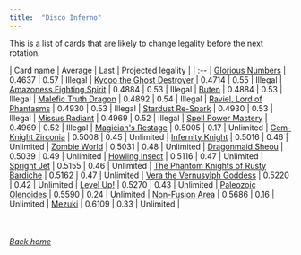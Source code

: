```yaml
---
title:  "Disco Inferno"
---
```


This is a list of cards that are likely to change legality before the next rotation.

| Card name | Average | Last | Projected legality |
| :-- |
[Glorious Numbers](https://db.ygoprodeck.com/card/?search=Glorious%20Numbers) | 0.4637 | 0.57 | Illegal |
[Kycoo the Ghost Destroyer](https://db.ygoprodeck.com/card/?search=Kycoo%20the%20Ghost%20Destroyer) | 0.4714 | 0.55 | Illegal |
[Amazoness Fighting Spirit](https://db.ygoprodeck.com/card/?search=Amazoness%20Fighting%20Spirit) | 0.4884 | 0.53 | Illegal |
[Buten](https://db.ygoprodeck.com/card/?search=Buten) | 0.4884 | 0.53 | Illegal |
[Malefic Truth Dragon](https://db.ygoprodeck.com/card/?search=Malefic%20Truth%20Dragon) | 0.4892 | 0.54 | Illegal |
[Raviel, Lord of Phantasms](https://db.ygoprodeck.com/card/?search=Raviel,%20Lord%20of%20Phantasms) | 0.4930 | 0.53 | Illegal |
[Stardust Re-Spark](https://db.ygoprodeck.com/card/?search=Stardust%20Re-Spark) | 0.4930 | 0.53 | Illegal |
[Missus Radiant](https://db.ygoprodeck.com/card/?search=Missus%20Radiant) | 0.4969 | 0.52 | Illegal |
[Spell Power Mastery](https://db.ygoprodeck.com/card/?search=Spell%20Power%20Mastery) | 0.4969 | 0.52 | Illegal |
[Magician's Restage](https://db.ygoprodeck.com/card/?search=Magician's%20Restage) | 0.5005 | 0.17 | Unlimited |
[Gem-Knight Zirconia](https://db.ygoprodeck.com/card/?search=Gem-Knight%20Zirconia) | 0.5008 | 0.45 | Unlimited |
[Infernity Knight](https://db.ygoprodeck.com/card/?search=Infernity%20Knight) | 0.5016 | 0.46 | Unlimited |
[Zombie World](https://db.ygoprodeck.com/card/?search=Zombie%20World) | 0.5031 | 0.48 | Unlimited |
[Dragonmaid Sheou](https://db.ygoprodeck.com/card/?search=Dragonmaid%20Sheou) | 0.5039 | 0.49 | Unlimited |
[Howling Insect](https://db.ygoprodeck.com/card/?search=Howling%20Insect) | 0.5116 | 0.47 | Unlimited |
[Spright Jet](https://db.ygoprodeck.com/card/?search=Spright%20Jet) | 0.5155 | 0.46 | Unlimited |
[The Phantom Knights of Rusty Bardiche](https://db.ygoprodeck.com/card/?search=The%20Phantom%20Knights%20of%20Rusty%20Bardiche) | 0.5162 | 0.47 | Unlimited |
[Vera the Vernusylph Goddess](https://db.ygoprodeck.com/card/?search=Vera%20the%20Vernusylph%20Goddess) | 0.5220 | 0.42 | Unlimited |
[Level Up!](https://db.ygoprodeck.com/card/?search=Level%20Up!) | 0.5270 | 0.43 | Unlimited |
[Paleozoic Olenoides](https://db.ygoprodeck.com/card/?search=Paleozoic%20Olenoides) | 0.5590 | 0.24 | Unlimited |
[Non-Fusion Area](https://db.ygoprodeck.com/card/?search=Non-Fusion%20Area) | 0.5686 | 0.16 | Unlimited |
[Mezuki](https://db.ygoprodeck.com/card/?search=Mezuki) | 0.6109 | 0.33 | Unlimited |

<br>

###### [Back home](index)